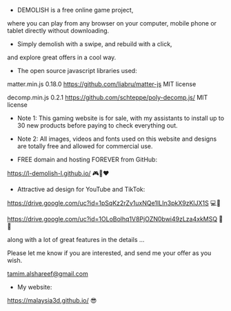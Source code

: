 
- DEMOLISH is a free online game project,

 where you can play from any browser on your computer, mobile phone or tablet directly without downloading.

- Simply demolish with a swipe, and rebuild with a click,

 and explore great offers in a cool way.

- The open source javascript libraries used:

matter.min.js 0.18.0
https://github.com/liabru/matter-js
MIT license

decomp.min.js 0.2.1
https://github.com/schteppe/poly-decomp.js/
MIT license

* Note 1: This gaming website is for sale, with my assistants to install up to 30 new products before paying to check everything out.

* Note 2: All images, videos and fonts used on this website and designs are totally free and allowed for commercial use.

- FREE domain and hosting FOREVER from GitHub:

https://l-demolish-l.github.io/ 🎮🌷❤️

- Attractive ad design for YouTube and TikTok:

https://drive.google.com/uc?id=1pSqKz2rZv1uxNQe1ILIn3pkX9zKlJX1S 💻🎨

https://drive.google.com/uc?id=1OLoBolhq1V8PjOZN0bwi49zLza4xkMSQ 📱🎨

 along with a lot of great features in the details ...

Please let me know if you are interested, and send me your offer as you wish.

tamim.alshareef@gmail.com

- My website:

https://malaysia3d.github.io/ 😎

